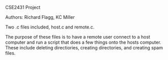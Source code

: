 CSE2431 Project

Authors: Richard Flagg, KC Miller

Two .c files included, host.c and remote.c.

The purpose of these files is to have a remote user connect to a host computer and run a script that does a few things onto the hosts computer.  These include deleting directiories, creating directories, and creating spam files.
